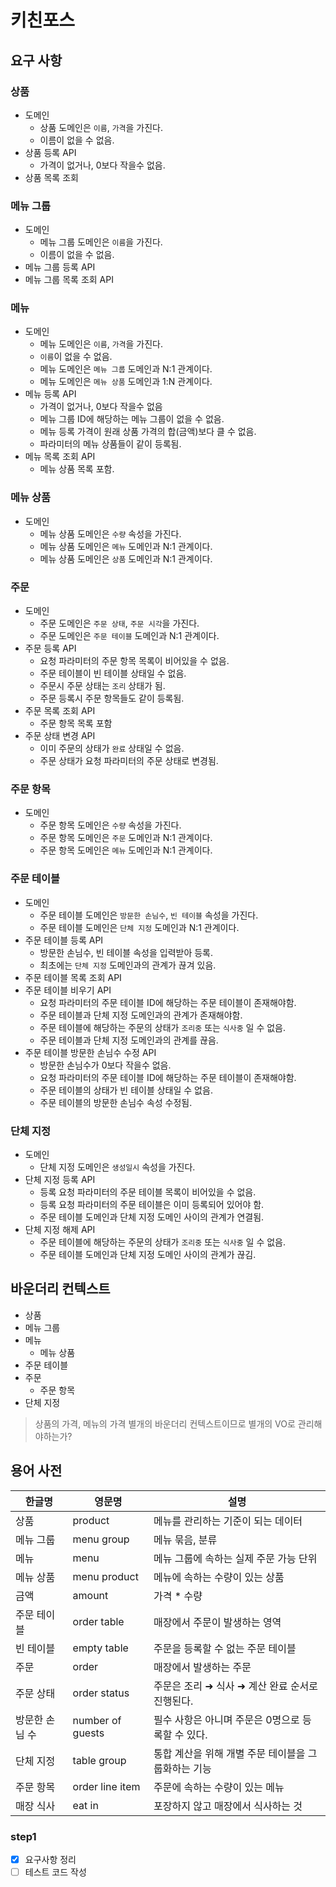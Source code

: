 # 키친포스

## 요구 사항
### 상품
- 도메인
  - 상품 도메인은 `이름`, `가격`을 가진다.
  - 이름이 없을 수 없음.
- 상품 등록 API
  - 가격이 없거나, 0보다 작을수 없음.
- 상품 목록 조회

### 메뉴 그룹
- 도메인
  - 메뉴 그룹 도메인은 `이름`을 가진다.
  - 이름이 없을 수 없음.
- 메뉴 그룹 등록 API
- 메뉴 그룹 목록 조회 API

### 메뉴
- 도메인
  - 메뉴 도메인은 `이름`, `가격`을 가진다.
  - `이름`이 없을 수 없음. 
  - 메뉴 도메인은 `메뉴 그룹` 도메인과 N:1 관계이다.
  - 메뉴 도메인은 `메뉴 상품` 도메인과 1:N 관계이다.
- 메뉴 등록 API
  - 가격이 없거나, 0보다 작을수 없음
  - 메뉴 그룹 ID에 해당하는 메뉴 그룹이 없을 수 없음.
  - 메뉴 등록 가격이 원래 상품 가격의 합(금액)보다 클 수 없음.
  - 파라미터의 메뉴 상품들이 같이 등록됨. 
- 메뉴 목록 조회 API
  - 메뉴 상품 목록 포함.

### 메뉴 상품
- 도메인
  - 메뉴 상품 도메인은 `수량` 속성을 가진다.
  - 메뉴 상품 도메인은 `메뉴` 도메인과 N:1 관계이다.
  - 메뉴 상품 도메인은 `상품` 도메인과 N:1 관계이다.

### 주문
- 도메인
  - 주문 도메인은 `주문 상태`, `주문 시각`을 가진다. 
  - 주문 도메인은 `주문 테이블` 도메인과 N:1 관계이다.
- 주문 등록 API
  - 요청 파라미터의 주문 항목 목록이 비어있을 수 없음.
  - 주문 테이블이 빈 테이블 상태일 수 없음.
  - 주문시 주문 상태는 `조리` 상태가 됨.
  - 주문 등록시 주문 항목들도 같이 등록됨.
- 주문 목록 조회 API
  - 주문 항목 목록 포함
- 주문 상태 변경 API
  - 이미 주문의 상태가 `완료` 상태일 수 없음.
  - 주문 상태가 요청 파라미터의 주문 상태로 변경됨.
  
### 주문 항목
- 도메인
  - 주문 항목 도메인은 `수량` 속성을 가진다.
  - 주문 항목 도메인은 `주문` 도메인과 N:1 관계이다.
  - 주문 항목 도메인은 `메뉴` 도메인과 N:1 관계이다.

### 주문 테이블
- 도메인
  - 주문 테이블 도메인은 `방문한 손님수`, `빈 테이블` 속성을 가진다.
  - 주문 테이블 도메인은 `단체 지정` 도메인과 N:1 관계이다.
- 주문 테이블 등록 API
  - 방문한 손님수, 빈 테이블 속성을 입력받아 등록.
  - 최초에는 `단체 지정` 도메인과의 관계가 끊겨 있음.
- 주문 테이블 목록 조회 API
- 주문 테이블 비우기 API
  - 요청 파라미터의 주문 테이블 ID에 해당하는 주문 테이블이 존재해야함.
  - 주문 테이블과 단체 지정 도메인과의 관계가 존재해야함.
  - 주문 테이블에 해당하는 주문의 상태가 `조리중` 또는 `식사중` 일 수 없음.
  - 주문 테이블과 단체 지정 도메인과의 관계를 끊음.
- 주문 테이블 방문한 손님수 수정 API
  - 방문한 손님수가 0보다 작을수 없음.
  - 요청 파라미터의 주문 테이블 ID에 해당하는 주문 테이블이 존재해야함.
  - 주문 테이블의 상태가 빈 테이블 상태일 수 없음.
  - 주문 테이블의 방문한 손님수 속성 수정됨.

### 단체 지정
- 도메인
  - 단체 지정 도메인은 `생성일시` 속성을 가진다.
- 단체 지정 등록 API
  - 등록 요청 파라미터의 주문 테이블 목록이 비어있을 수 없음.
  - 등록 요청 파라미터의 주문 테이블은 이미 등록되어 있어야 함.
  - 주문 테이블 도메인과 단체 지정 도메인 사이의 관계가 연결됨.
- 단체 지정 해제 API
  - 주문 테이블에 해당하는 주문의 상태가 `조리중` 또는 `식사중` 일 수 없음.
  - 주문 테이블 도메인과 단체 지정 도메인 사이의 관계가 끊김. 


## 바운더리 컨텍스트
- 상품
- 메뉴 그룹
- 메뉴
  - 메뉴 상품
- 주문 테이블
- 주문
  - 주문 항목
- 단체 지정

> 상품의 가격, 메뉴의 가격 별개의 바운더리 컨텍스트이므로 별개의 VO로 관리해야하는가?

## 용어 사전

| 한글명 | 영문명 | 설명 |
| --- | --- | --- |
| 상품 | product | 메뉴를 관리하는 기준이 되는 데이터 |
| 메뉴 그룹 | menu group | 메뉴 묶음, 분류 |
| 메뉴 | menu | 메뉴 그룹에 속하는 실제 주문 가능 단위 |
| 메뉴 상품 | menu product | 메뉴에 속하는 수량이 있는 상품 |
| 금액 | amount | 가격 * 수량 |
| 주문 테이블 | order table | 매장에서 주문이 발생하는 영역 |
| 빈 테이블 | empty table | 주문을 등록할 수 없는 주문 테이블 |
| 주문 | order | 매장에서 발생하는 주문 |
| 주문 상태 | order status | 주문은 조리 ➜ 식사 ➜ 계산 완료 순서로 진행된다. |
| 방문한 손님 수 | number of guests | 필수 사항은 아니며 주문은 0명으로 등록할 수 있다. |
| 단체 지정 | table group | 통합 계산을 위해 개별 주문 테이블을 그룹화하는 기능 |
| 주문 항목 | order line item | 주문에 속하는 수량이 있는 메뉴 |
| 매장 식사 | eat in | 포장하지 않고 매장에서 식사하는 것 |

### step1
- [X] 요구사항 정리
- [ ] 테스트 코드 작성
